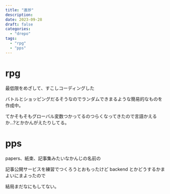 ```yaml
---
title: "進捗"
description:
date: 2023-09-28
draft: false
categories:
  - "drepo"
tags:
  - "rpg"
  - "pps"
---
```


# rpg

最低限をめざして、すこしコーディングした

バトルとショッピングだるそうなのでランダムできまるような簡易的なものを作成中。

てかそもそもグローバル変数つかってるのつらくなってきたので言語かえるか...?とかかんがえたりしてる。

# pps

papers、紙束、記事集みたいなかんじの名前の

記事公開サービスを練習でつくろうとおもったけど backend とかどうするかまよいにまよったので

結局まだなにもしてない。
